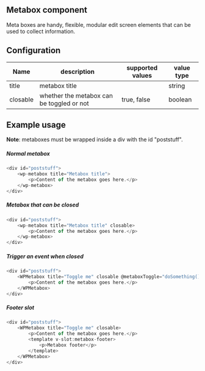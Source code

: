 ## Metabox component

Meta boxes are handy, flexible, modular edit screen elements that can be used to collect information.

## Configuration

| Name     	| description                               	| supported values 	| value type 	|
|----------	|-------------------------------------------	|------------------	|------------	|
| title    	| metabox title                             	|                  	| string     	|
| closable 	| whether the metabox can be toggled or not 	| true, false      	| boolean    	|

## Example usage

**Note**: metaboxes must be wrapped inside a div with the id "poststuff".

##### Normal metabox

```js
<div id="poststuff">
	<wp-metabox title="Metabox title">
		<p>Content of the metabox goes here.</p>
	</wp-metabox>
</div>
```

##### Metabox that can be closed

```js
<div id="poststuff">
	<wp-metabox title="Metabox title" closable>
		<p>Content of the metabox goes here.</p>
	</wp-metabox>
</div>
```

##### Trigger an event when closed

```js
<div id="poststuff">
	<WPMetabox title="Toggle me" closable @metaboxToggle="doSomething()">
		<p>Content of the metabox goes here.</p>
	</WPMetabox>
</div>
```

##### Footer slot

```js
<div id="poststuff">
	<WPMetabox title="Toggle me" closable>
		<p>Content of the metabox goes here.</p>
		<template v-slot:metabox-footer>
			<p>Metabox footer</p>
		</template>
	</WPMetabox>
</div>
```
